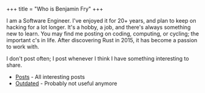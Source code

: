 +++
title = "Who is Benjamin Fry"
+++

I am a Software Engineer. I've enjoyed it for 20+ years, and plan to keep on hacking for a lot longer. It's a hobby, a job, and there's always something new to learn. You may find me posting on coding, computing, or cycling; the important c's in life. After discovering Rust in 2015, it has become a passion to work with.

I don't post often; I post whenever I think I have something interesting to share.

- [Posts](@/posts/_index.md) - All interesting posts
- [Outdated](@/outdated/_index.md) - Probably not useful anymore
